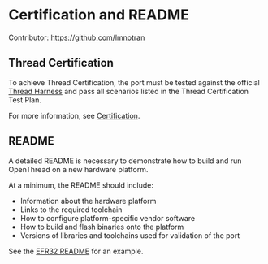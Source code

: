 # Certification and README

Contributor: https://github.com/lmnotran

## Thread Certification

To achieve Thread Certification, the port must be tested against the official
[Thread Harness](http://graniteriverlabs.com/thread/) and pass all scenarios
listed in the Thread Certification Test Plan.

For more information, see
[Certification](https://openthread.io/certification).

## README

A detailed README is necessary to demonstrate how to build and run OpenThread on
a new hardware platform.

At a minimum, the README should include:

-   Information about the hardware platform
-   Links to the required toolchain
-   How to configure platform-specific vendor software
-   How to build and flash binaries onto the platform
-   Versions of libraries and toolchains used for validation of the port

See the [EFR32 README](https://github.com/openthread/ot-efr32/blob/main/src/README.md) for an example.
